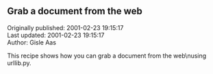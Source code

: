 ## Grab a document from the web  
Originally published: 2001-02-23 19:15:17  
Last updated: 2001-02-23 19:15:17  
Author: Gisle Aas  
  
This recipe shows how you can grab a document from the web\nusing urllib.py.